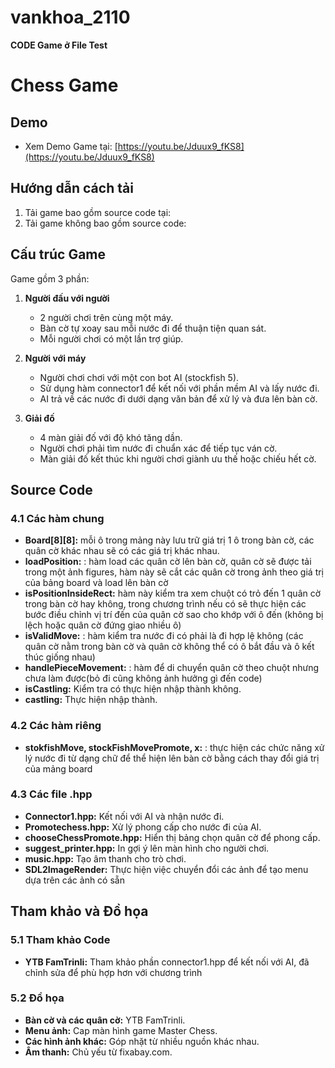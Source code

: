 # vankhoa_2110
**CODE Game ở File Test**
# Chess Game

## Demo
- Xem Demo Game tại: [https://youtu.be/Jduux9_fKS8](https://youtu.be/Jduux9_fKS8)

## Hướng dẫn cách tải
1. Tải game bao gồm source code tại: 
2. Tải game không bao gồm source code: 

## Cấu trúc Game
Game gồm 3 phần:
1. **Người đấu với người**
   - 2 người chơi trên cùng một máy.
   - Bàn cờ tự xoay sau mỗi nước đi để thuận tiện quan sát.
   - Mỗi người chơi có một lần trợ giúp.
   
2. **Người với máy**
   - Người chơi chơi với một con bot AI (stockfish 5).
   - Sử dụng hàm connector1 để kết nối với phần mềm AI và lấy nước đi.
   - AI trả về các nước đi dưới dạng văn bản để xử lý và đưa lên bàn cờ.

3. **Giải đố**
   - 4 màn giải đố với độ khó tăng dần.
   - Người chơi phải tìm nước đi chuẩn xác để tiếp tục ván cờ.
   - Màn giải đố kết thúc khi người chơi giành ưu thế hoặc chiếu hết cờ.

## Source Code
### 4.1 Các hàm chung
- **Board[8][8]:** mỗi ô trong mảng này lưu trữ giá trị 1 ô trong bàn cờ, các quân cờ khác nhau sẽ có các giá trị khác nhau.
- **loadPosition:** : hàm load các quân cờ lên bàn cờ, quân cờ sẽ được tải trong một ảnh figures, hàm này sẽ cắt các quân cờ trong ảnh theo giá trị của bảng board và load lên bàn cờ
- **isPositionInsideRect:** hàm này kiểm tra xem chuột có trỏ đến 1 quân cờ trong bàn cờ hay không, trong chương trình nếu có sẽ thực hiện các bước điều chỉnh vị trí đến của quân cờ sao cho khớp với ô đến (không bị lệch hoặc quân cờ đứng giao nhiều ô)
- **isValidMove:** : hàm kiểm tra nước đi có phải là đi hợp lệ không (các quân cờ nằm trong bàn cờ và quân cờ không thể có ô bắt đầu và ô kết thúc giống nhau)
- **handlePieceMovement:** : hàm để di chuyển quân cờ theo chuột nhưng chưa làm được(bỏ đi cũng không ảnh hưởng gì đến code)
- **isCastling:** Kiểm tra có thực hiện nhập thành không.
- **castling:** Thực hiện nhập thành.

### 4.2 Các hàm riêng
- **stokfishMove, stockFishMovePromote, x:** : thực hiện các chức năng xử lý nước đi từ dạng chữ để thể hiện lên bàn cờ bằng cách thay đổi giá trị của mảng board

### 4.3 Các file .hpp
- **Connector1.hpp:** Kết nối với AI và nhận nước đi.
- **Promotechess.hpp:** Xử lý phong cấp cho nước đi của AI.
- **chooseChessPromote.hpp:** Hiển thị bảng chọn quân cờ để phong cấp.
- **suggest_printer.hpp:** In gợi ý lên màn hình cho người chơi.
- **music.hpp:** Tạo âm thanh cho trò chơi.
- **SDL2ImageRender:** Thực hiện việc chuyển đổi các ảnh để tạo menu dựa trên các ảnh có sẵn

## Tham khảo và Đồ họa
### 5.1 Tham khảo Code
- **YTB FamTrinli:** Tham khảo phần connector1.hpp để kết nối với AI, đã chỉnh sửa để phù hợp hơn với chương trình
### 5.2 Đồ họa
- **Bàn cờ và các quân cờ:** YTB FamTrinli.
- **Menu ảnh:** Cap màn hình game Master Chess.
- **Các hình ảnh khác:** Góp nhặt từ nhiều nguồn khác nhau.
- **Âm thanh:** Chủ yếu từ fixabay.com.

